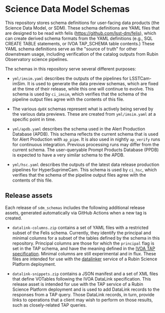 Science Data Model Schemas
==========================

This repository stores schema definitions for user-facing data products (the
Science Data Model, or SDM). These schema definitions are YAML files that are
designed to be read with felis (https://github.com/lsst-dm/felis), which can
create derived schema formats from the YAML definitions (e.g., SQL CREATE TABLE
statements, or IVOA TAP_SCHEMA table contents.) These YAML schema definitions
serve as the "source of truth" for other downstream usage, including
verification of the catalog outputs from Rubin Observatory science pipelines.

The schemas in this repository serve several different purposes:

 * `yml/imsim.yaml` describes the outputs of the pipelines for LSSTCam-imSim.
   It is used to generate the data preview schemas, which are fixed at the time
   of their release, while this one will continue to evolve. This schema is
   used by `ci_imsim`, which verifies that the schema of the pipeline output
   files agree with the contents of this file.

 * The various `dp0X` schemas represent what is actively being served by the
   various data previews. These are created from `yml/imsim.yaml` at a
   specific point in time.

 * `yml/apdb.yaml` describes the schema used in the Alert Production Database (APDB).
  This schema reflects the current schema that is used for Alert Production with `ap_pipe`.
  It is also used in nightly `ap_verify` runs for continuous integration.
  Previous processing runs may differ from the current schema.
  The user-queryable Prompt Products Database (PPDB) is expected to have a very similar schema to the APDB.

 * `yml/hsc.yaml` describes the outputs of the latest data release production
   pipelines for HyperSuprimeCam. This schema is used by `ci_hsc`, which
   verifies that the schema of the pipeline output files agree with the
   contents of this file.

Release assets
--------------

Each release of `sdm_schemas` includes the following additional release
assets, generated automatically via GitHub Actions when a new tag is created.

 * `datalink-columns.zip` contains a set of YAML files with a restricted
   subset of the Felis schema. Currently, they identify the principal and
   minimal columns for a subset of the tables defined by the schema in
   this repository. Principal columns are those for which the `principal`
   flag is set in the TAP schema, and have the meaning defined in the
   [IVOA TAP
   specification](https://www.ivoa.net/documents/TAP/20190927/REC-TAP-1.1.html#tth_sEc4.3).
   Minimal columns are still experimental and in flux. These files are
   intended for use with the
   [datalinker](https://github.com/lsst-sqre/datalinker) service of a
   Rubin Science Platform deployment.

 * `datalink-snippets.zip` contains a JSON manifest and a set of XML files
   that define VOTables following the IVOA DataLink specification. This
   release asset is intended for use with the TAP service of a Rubin
   Science Platform deployment and is used to add DataLink records to the
   responses from a TAP query. Those DataLink records, in turn, provide
   links to operations that a client may wish to perform on those results,
   such as closely-related TAP queries.
